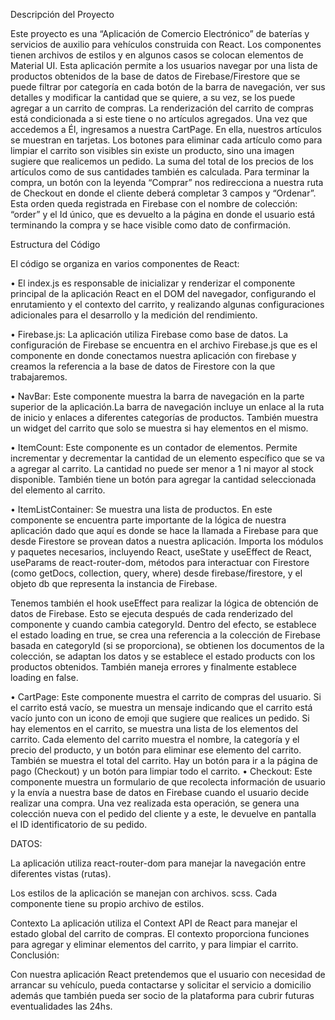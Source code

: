 Descripción del Proyecto


Este proyecto es una “Aplicación de Comercio Electrónico” de baterías y servicios de auxilio para vehículos construida con React. Los componentes tienen archivos de estilos y en algunos casos se colocan elementos de Material UI.
Esta aplicación permite a los usuarios navegar por una lista de productos obtenidos de la base de datos de Firebase/Firestore que se puede filtrar por categoría en cada botón de la barra de navegación, ver sus detalles y modificar la cantidad que se quiere, a su vez, se los puede agregar a un carrito de compras. 
La renderización del carrito de compras está condicionada a si este tiene o no artículos agregados. Una vez que accedemos a Él, ingresamos a nuestra CartPage. En ella, nuestros artículos se muestran en tarjetas. Los botones para eliminar cada artículo como para limpiar el carrito son visibles sin existe un producto, sino una imagen sugiere que realicemos un pedido. La suma del total de los precios de los artículos como de sus cantidades también es calculada. Para terminar la compra, un botón con la leyenda “Comprar” nos redirecciona a nuestra ruta de Checkout en donde el cliente deberá completar 3 campos y “Ordenar”. Esta orden queda registrada en Firebase con el nombre de colección: “order” y el Id único, que es devuelto a la página en donde el usuario está terminando la compra y se hace visible como dato de confirmación.











Estructura del Código





El código se organiza en varios componentes de React:

•	El index.js es responsable de inicializar y renderizar el componente principal de la aplicación React en el DOM del navegador, configurando el enrutamiento y el contexto del carrito, y realizando algunas configuraciones adicionales para el desarrollo y la medición del rendimiento.








•	Firebase.js: La aplicación utiliza Firebase como base de datos. La configuración de Firebase se encuentra en el archivo Firebase.js que es el componente en donde conectamos nuestra aplicación con firebase y creamos la referencia a la base de datos de Firestore con la que trabajaremos.


•	NavBar: Este componente muestra la barra de navegación en la parte superior de la aplicación.La barra de navegación incluye un enlace al la ruta de inicio y enlaces a diferentes categorías de productos. También muestra un widget del carrito que solo se muestra si hay elementos en el mismo.

•	ItemCount:
Este componente es un contador de elementos. Permite incrementar y decrementar la cantidad de un elemento específico que se va a agregar al carrito. La cantidad no puede ser menor a 1 ni mayor al stock disponible. También tiene un botón para agregar la cantidad seleccionada del elemento al carrito.

•	ItemListContainer: Se muestra una lista de productos. En este componente se encuentra parte importante de la lógica de nuestra aplicación dado que aquí es donde se hace la llamada a Firebase para que desde Firestore se provean datos a nuestra aplicación.
Importa los módulos y paquetes necesarios, incluyendo React, useState y useEffect de React, useParams de react-router-dom, métodos para interactuar con Firestore (como getDocs, collection, query, where) desde firebase/firestore, y el objeto db que representa la instancia de Firebase. 



Tenemos también el hook useEffect para realizar la lógica de obtención de datos de Firebase. Esto se ejecuta después de cada renderizado del componente y cuando cambia categoryId. Dentro del efecto, se establece el estado loading en true, se crea una referencia a la colección de Firebase basada en categoryId (si se proporciona), se obtienen los documentos de la colección, se adaptan los datos y se establece el estado products con los productos obtenidos. También maneja errores y finalmente establece loading en false.









•	CartPage: Este componente muestra el carrito de compras del usuario.
 Si el carrito está vacío, se muestra un mensaje indicando que el carrito está vacío junto con un icono de emoji que sugiere que realices un pedido. Si hay elementos en el carrito, se muestra una lista de los elementos del carrito. Cada elemento del carrito muestra el nombre, la categoría y el precio del producto, y un botón para eliminar ese elemento del carrito. También se muestra el total del carrito. Hay un botón para ir a la página de pago (Checkout) y un botón para limpiar todo el carrito.
•	Checkout: Este componente muestra un formulario de que recolecta información de usuario y la envía a nuestra base de datos en Firebase cuando el usuario decide realizar una compra. Una vez realizada esta operación, se genera una colección nueva con el pedido del cliente y a este, le devuelve en pantalla el ID identificatorio de su pedido.


DATOS: 

La aplicación utiliza react-router-dom para manejar la navegación entre diferentes vistas (rutas).

Los estilos de la aplicación se manejan con archivos. scss. Cada componente tiene su propio archivo de estilos.







Contexto
La aplicación utiliza el Context API de React para manejar el estado global del carrito de compras. El contexto proporciona funciones para agregar y eliminar elementos del carrito, y para limpiar el carrito.
Conclusión:

Con nuestra aplicación React pretendemos que el usuario con necesidad de arrancar su vehículo, pueda contactarse y solicitar el servicio a domicilio además que también pueda ser socio de la plataforma para cubrir futuras eventualidades las 24hs. 